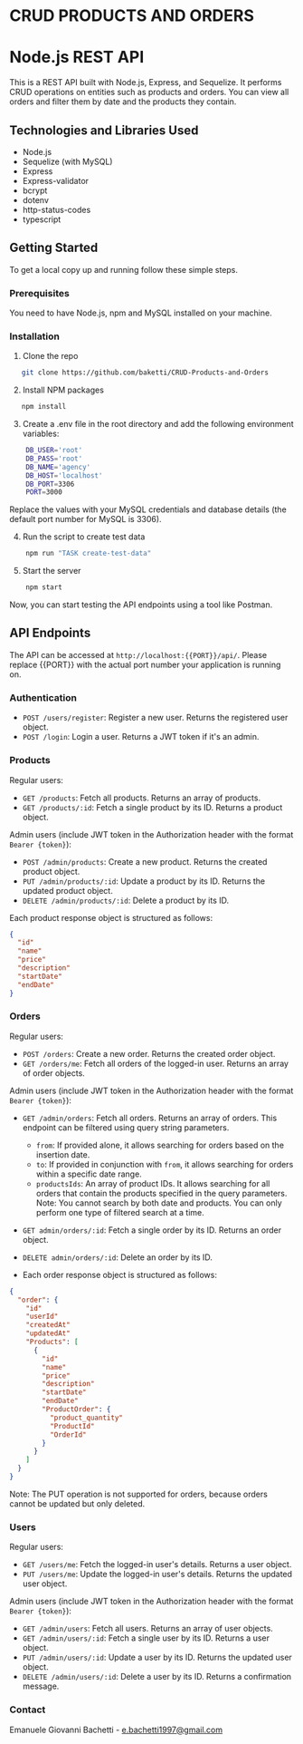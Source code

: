 # CRUD PRODUCTS AND ORDERS
# Node.js REST API

This is a REST API built with Node.js, Express, and Sequelize. It performs CRUD operations on entities such as products and orders. You can view all orders and filter them by date and the products they contain.

## Technologies and Libraries Used

- Node.js
- Sequelize (with MySQL)
- Express
- Express-validator
- bcrypt
- dotenv
- http-status-codes
- typescript

## Getting Started

To get a local copy up and running follow these simple steps.

### Prerequisites

You need to have Node.js, npm and MySQL installed on your machine.

### Installation

1. Clone the repo
```bash
   git clone https://github.com/baketti/CRUD-Products-and-Orders
```

2. Install NPM packages
```bash
   npm install
```

3. Create a .env file in the root directory and add the following environment variables:
```bash
    DB_USER='root'
    DB_PASS='root'
    DB_NAME='agency'
    DB_HOST='localhost'
    DB_PORT=3306
    PORT=3000
```
Replace the values with your MySQL credentials and database details (the default port number for MySQL is 3306).

4. Run the script to create test data
```bash
    npm run "TASK create-test-data"
```

5. Start the server
```bash
    npm start
```
Now, you can start testing the API endpoints using a tool like Postman.

## API Endpoints

The API can be accessed at `http://localhost:{{PORT}}/api/`.
Please replace {{PORT}} with the actual port number your application is running on.

### Authentication

- `POST /users/register`: Register a new user. Returns the registered user object.
- `POST /login`: Login a user. Returns a JWT token if it's an admin.

### Products

Regular users:

- `GET /products`: Fetch all products. Returns an array of products.
- `GET /products/:id`: Fetch a single product by its ID. Returns a product object.

Admin users (include JWT token in the Authorization header with the format `Bearer {token}`):

- `POST /admin/products`: Create a new product. Returns the created product object.
- `PUT /admin/products/:id`: Update a product by its ID. Returns the updated product object.
- `DELETE /admin/products/:id`: Delete a product by its ID.

Each product response object is structured as follows:

```json
{
  "id"
  "name"
  "price"
  "description"
  "startDate"
  "endDate"
}
```
###  Orders

Regular users:

- `POST /orders`: Create a new order. Returns the created order object.
- `GET /orders/me`: Fetch all orders of the logged-in user. Returns an array of order objects.

Admin users (include JWT token in the Authorization header with the format `Bearer {token}`):

- `GET /admin/orders`: Fetch all orders. Returns an array of orders. This endpoint can be filtered using query string parameters. 
  - `from`: If provided alone, it allows searching for orders based on the insertion date.
  - `to`: If provided in conjunction with `from`, it allows searching for orders within a specific date range.
  - `productsIds`: An array of product IDs. It allows searching for all orders that contain the products specified in the query parameters.
  Note: You cannot search by both date and products. You can only perform one type of filtered search at a time.
- `GET admin/orders/:id`: Fetch a single order by its ID. Returns an order object.
- `DELETE admin/orders/:id`: Delete an order by its ID.

- Each order response object is structured as follows:
```json
{
  "order": {
    "id"
    "userId"
    "createdAt"
    "updatedAt"
    "Products": [
      {
        "id"
        "name"
        "price"
        "description"
        "startDate"
        "endDate"
        "ProductOrder": {
          "product_quantity"
          "ProductId"
          "OrderId"
        }
      }
    ]
  }
}
```
Note: The PUT operation is not supported for orders, because orders cannot be updated but only deleted.

### Users

Regular users:

- `GET /users/me`: Fetch the logged-in user's details. Returns a user object.
- `PUT /users/me`: Update the logged-in user's details. Returns the updated user object.

Admin users (include JWT token in the Authorization header with the format `Bearer {token}`):

- `GET /admin/users`: Fetch all users. Returns an array of user objects.
- `GET /admin/users/:id`: Fetch a single user by its ID. Returns a user object.
- `PUT /admin/users/:id`: Update a user by its ID. Returns the updated user object.
- `DELETE /admin/users/:id`: Delete a user by its ID. Returns a confirmation message.

### Contact
Emanuele Giovanni Bachetti - e.bachetti1997@gmail.com